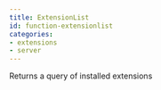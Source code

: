 ```yaml
---
title: ExtensionList
id: function-extensionlist
categories:
- extensions
- server
---
```


Returns a query of installed extensions
